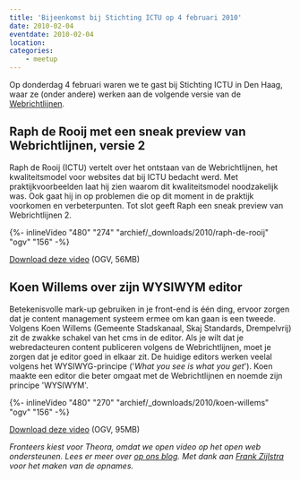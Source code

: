 ```yaml
---
title: 'Bijeenkomst bij Stichting ICTU op 4 februari 2010'
date: 2010-02-04
eventdate: 2010-02-04
location:
categories:
    - meetup
---
```


Op donderdag 4 februari waren we te gast bij Stichting ICTU in Den Haag, waar ze (onder andere) werken aan de volgende versie van de [Webrichtlijnen](http://www.digitoegankelijk.nl/).

## Raph de Rooij met een sneak preview van Webrichtlijnen, versie 2

Raph de Rooij (ICTU) vertelt over het ontstaan van de Webrichtlijnen, het kwaliteitsmodel voor websites dat bij ICTU bedacht werd. Met praktijkvoorbeelden laat hij zien waarom dit kwaliteitsmodel noodzakelijk was. Ook gaat hij in op problemen die op dit moment in de praktijk voorkomen en verbeterpunten. Tot slot geeft Raph een sneak preview van Webrichtlijnen 2.

{%- inlineVideo "480" "274" "archief/_downloads/2010/raph-de-rooij" "ogv" "156" -%}

[Download deze video](/_downloads/2010/raph-de-rooij.ogv) (OGV, 56MB)

## Koen Willems over zijn WYSIWYM editor

Betekenisvolle mark-up gebruiken in je front-end is één ding, ervoor zorgen dat je content management systeem ermee om kan gaan is een tweede. Volgens Koen Willems (Gemeente Stadskanaal, Skaj Standards, Drempelvrij) zit de zwakke schakel van het cms in de editor. Als je wilt dat je webredacteuren content publiceren volgens de Webrichtlijnen, moet je zorgen dat je editor goed in elkaar zit. De huidige editors werken veelal volgens het WYSIWYG-principe ('_What you see is what you get_'). Koen maakte een editor die beter omgaat met de Webrichtlijnen en noemde zijn principe 'WYSIWYM'.

{%- inlineVideo "480" "270" "archief/_downloads/2010/koen-willems" "ogv" "156" -%}

[Download deze video](/_downloads/2010/koen-willems.ogv) (OGV, 95MB)

_Fronteers kiest voor Theora, omdat we open video op het open web ondersteunen. Lees er meer over [op ons blog](/blog/2010/01/congres-videos-keuze-voor-theora). Met dank aan [Frank Zijlstra](https://twitter.com/fzijlstra) voor het maken van de opnames._
